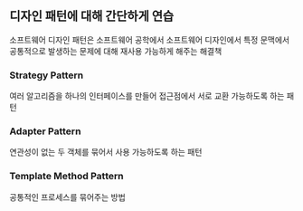 ## 디자인 패턴에 대해 간단하게 연습
소프트웨어 디자인 패턴은 소프트웨어 공학에서 소프트웨어 디자인에서 특정 문맥에서 공통적으로 발생하는 문제에 대해 재사용 가능하게 해주는 해결책

### Strategy Pattern
여러 알고리즘을 하나의 인터페이스를 만들어 접근점에서 서로 교환 가능하도록 하는 패턴

### Adapter Pattern
연관성이 없는 두 객체를 묶어서 사용 가능하도록 하는 패턴

### Template Method Pattern
공통적인 프로세스를 묶어주는 방법 






